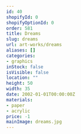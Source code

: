 ```yaml
---
id: 40
shopifyId: 0
shopifyOptionId: 0
order: 581
title: Dreams
slug: dreams
url: art-works/dreams
aliases: []
categories:
- graphics
inStock: false
isVisible: false
location: ""
height: 50
width: 35
date: 2002-01-01T00:00:00Z
materials:
- paper
- acrylic
price: -1
mainImage: dreams.jpg
---
```

